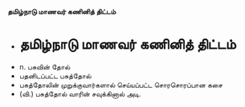 **தமிழ்நாடு மாணவர் கணினித் திட்டம்**
- # தமிழ்நாடு மாணவர் கணினித் திட்டம்
- n. பசுவின் தோல்
- பதனிடப்பட்ட பசுத்தோல்
- பசுத்தோலின் முறுக்குவார்களால் செய்யப்பட்ட சொரசொரப்பான கசை
- (வி.) பசுத்தோல் வாரின் சவுக்கினால் அடி.

